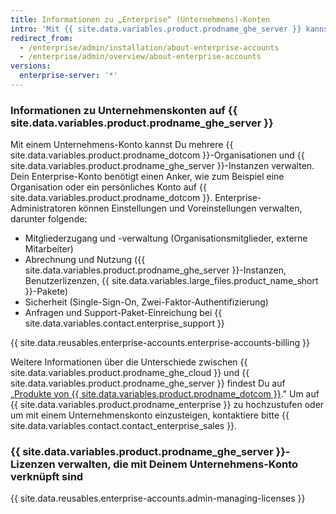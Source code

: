 ```yaml
---
title: Informationen zu „Enterprise“ (Unternehmens)-Konten
intro: 'Mit {{ site.data.variables.product.prodname_ghe_server }} kannst Du ein Unternehmenskonto erstellen, um Administratoren einen einzigen Sichtbarkeits- und Verwaltungspunkt für ihre Abrechnungs- und Lizenznutzung zu geben.'
redirect_from:
  - /enterprise/admin/installation/about-enterprise-accounts
  - /enterprise/admin/overview/about-enterprise-accounts
versions:
  enterprise-server: '*'
---
```


### Informationen zu Unternehmenskonten auf {{ site.data.variables.product.prodname_ghe_server }}

Mit einem Unternehmens-Konto kannst Du mehrere {{ site.data.variables.product.prodname_dotcom }}-Organisationen und {{ site.data.variables.product.prodname_ghe_server }}-Instanzen verwalten. Dein Enterprise-Konto benötigt einen Anker, wie zum Beispiel eine Organisation oder ein persönliches Konto auf {{ site.data.variables.product.prodname_dotcom }}. Enterprise-Administratoren können Einstellungen und Voreinstellungen verwalten, darunter folgende:

- Mitgliederzugang und -verwaltung (Organisationsmitglieder, externe Mitarbeiter)
- Abrechnung und Nutzung ({{ site.data.variables.product.prodname_ghe_server }}-Instanzen, Benutzerlizenzen, {{ site.data.variables.large_files.product_name_short }}-Pakete)
- Sicherheit (Single-Sign-On, Zwei-Faktor-Authentifizierung)
- Anfragen und Support-Paket-Einreichung bei {{ site.data.variables.contact.enterprise_support }}

{{ site.data.reusables.enterprise-accounts.enterprise-accounts-billing }}

Weitere Informationen über die Unterschiede zwischen {{ site.data.variables.product.prodname_ghe_cloud }} und {{ site.data.variables.product.prodname_ghe_server }} findest Du auf „[Produkte von {{ site.data.variables.product.prodname_dotcom }}](/articles/githubs-products)." Um auf {{ site.data.variables.product.prodname_enterprise }} zu hochzustufen oder um mit einem Unternehmenskonto einzusteigen, kontaktiere bitte {{ site.data.variables.contact.contact_enterprise_sales }}.

### {{ site.data.variables.product.prodname_ghe_server }}-Lizenzen verwalten, die mit Deinem Unternehmens-Konto verknüpft sind

{{ site.data.reusables.enterprise-accounts.admin-managing-licenses }}
